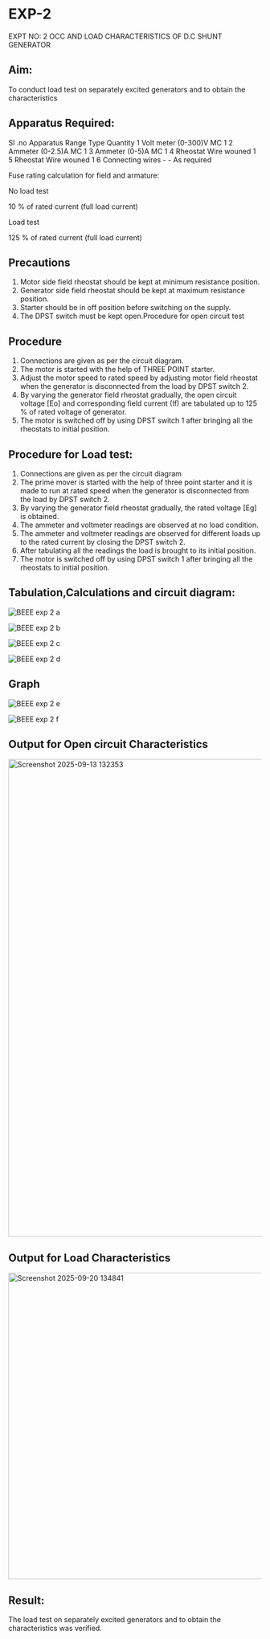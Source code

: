 # EXP-2
EXPT NO: 2 OCC AND LOAD CHARACTERISTICS OF D.C SHUNT GENERATOR

## Aim:
To conduct load test on separately excited generators and to obtain the characteristics

## Apparatus Required:

Sl .no	Apparatus	Range	Type	Quantity
1	Volt meter	(0-300)V	MC	1
2	Ammeter	(0-2.5)A	MC	1
3	Ammeter	(0-5)A	MC	1
4	Rheostat		Wire wouned	1
5	Rheostat		Wire wouned	1
6	Connecting wires	-	-	As required

Fuse rating calculation for field and armature:

No load test

10 % of rated current (full load current)

Load test

125 % of rated current (full load current)

## Precautions

1.   Motor side field rheostat should be kept at minimum resistance position.
2.   Generator side field rheostat should be kept at maximum resistance position.
3.   Starter should be in off position before switching on the supply.
4.   The DPST switch must be kept open.Procedure for open circuit test
## Procedure
1.   Connections are given as per the circuit diagram.
2.   The motor is started with the help of THREE POINT starter.
3.   Adjust the motor speed to rated speed by adjusting motor field rheostat when the generator is disconnected from the load by DPST switch 2.
4.   By  varying  the  generator  field  rheostat  gradually,  the  open  circuit  voltage  [Eo]  and corresponding field current (If) are tabulated up to 125 % of rated voltage of generator.
5.   The motor is switched off by using DPST switch 1 after bringing all the rheostats to initial position.

## Procedure for Load test:

1.   Connections are given as per the circuit diagram
2.   The prime mover is started with the help of three point starter and it is made to run at rated speed when the generator is disconnected from the load by DPST switch 2.
3.   By varying the generator field rheostat gradually, the rated voltage [Eg] is obtained.
4.   The ammeter and voltmeter readings are observed at no load condition.
5.   The ammeter and voltmeter readings are observed for different loads up to the rated current by closing the DPST switch 2.
6.   After tabulating all the readings the load is brought to its initial position.
7.   The motor is switched off by using DPST switch 1 after bringing all the rheostats to initial position.

## Tabulation,Calculations and circuit diagram:

![BEEE exp 2 a](https://github.com/user-attachments/assets/e788c3ea-1662-46fd-b5bc-ca2279e24e01)

![BEEE exp 2 b](https://github.com/user-attachments/assets/4848e786-8ed6-4c6a-8a12-a6157fee3ce9)

![BEEE exp 2 c](https://github.com/user-attachments/assets/e672aee2-9159-4d0b-82f9-46463ede0a31)

![BEEE exp 2 d](https://github.com/user-attachments/assets/a21f9b01-abcc-4ef5-a8f4-aaaf4ac9a92f)

## Graph

![BEEE exp 2 e](https://github.com/user-attachments/assets/dc64598f-afbe-45e1-9916-aefc364d4890)

![BEEE exp 2 f](https://github.com/user-attachments/assets/0742a1d2-66f6-4dfa-8c1c-2b4e5aa92b30)

## Output for Open circuit Characteristics

<img width="1064" height="951" alt="Screenshot 2025-09-13 132353" src="https://github.com/user-attachments/assets/1da7ec9f-46a9-4a6a-bb78-9f3063987fd7" />

## Output for Load Characteristics

<img width="1330" height="610" alt="Screenshot 2025-09-20 134841" src="https://github.com/user-attachments/assets/249b7ad5-f499-4c16-bf50-6d27bc75a04b" />

## Result:
The load test on separately excited generators and to obtain the characteristics was verified.
